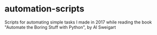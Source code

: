 # automation-scripts
Scripts for automating simple tasks I made in 2017 while reading the book "Automate the Boring Stuff with Python", by Al Sweigart

